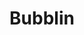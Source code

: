 ---
title: Bubblin
description: A description of this category
image:

# Badge style
style:
    background: "#b100cd"
    color: "#fff"
---